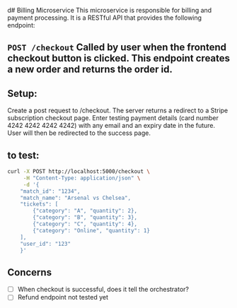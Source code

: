 d# Billing Microservice
This microservice is responsible for billing and payment processing. It is a RESTful API that provides the following endpoint:

`POST /checkout`
Called by user when the frontend checkout button is clicked. This endpoint creates a new order and returns the order id.
---
## Setup:
Create a post request to /checkout. 
The server returns a redirect to a Stripe subscription checkout page. 
Enter testing payment details (card number 4242 4242 4242 4242) with any email and an expiry date in the future. 
User will then be redirected to the success page.

## to test:
```zsh
curl -X POST http://localhost:5000/checkout \
     -H "Content-Type: application/json" \
     -d '{
    "match_id": "1234",
    "match_name": "Arsenal vs Chelsea",
    "tickets": [
        {"category": "A", "quantity": 2},
        {"category": "B", "quantity": 3},
        {"category": "C", "quantity": 4},
        {"category": "Online", "quantity": 1}
    ],
    "user_id": "123"
    }'
```

## Concerns
- [ ] When checkout is successful, does it tell the orchestrator?
- [ ] Refund endpoint not tested yet